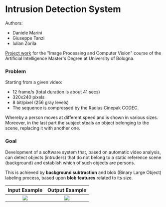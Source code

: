 # Intrusion Detection System

Authors:

- Daniele Marini
- Giuseppe Tanzi
- Iulian Zorila

[Project work](./IPCV_Project_2022.pdf) for the "Image Processing and Computer Vision" course of the Artificial
Intelligence Master's Degree at University of Bologna.

### Problem

Starting from a given video:

- 12 frame/s  (total duration is about 41 secs)
- 320x240 pixels
- 8 bit/pixel (256 gray levels)
- The sequence is compressed by the Radius Cinepak CODEC.

Whereby a person moves at different speed and is shown in various sizes. Moreover, in the last part the subject steals
an object belonging to the scene, replacing it with another one.

### Goal

Development of a software system that, based on automatic video analysis, can detect objects (intruders) that do not
belong to a static reference scene (background) and establish which of such objects are persons.

This is achieved by **background subtraction** and blob (Binary Large Object) labeling process, based upon **blob
features** related to its size.

|   Input Example    |      Output Example       |
|:------------------:|:-------------------------:|
| ![](res/input.gif) | ![](https://...Ocean.png) |

